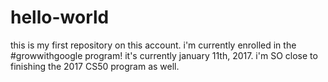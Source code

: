 # hello-world
this is my first repository on this account. i'm currently enrolled in the #growwithgoogle program!
it's currently january 11th, 2017. i'm SO close to finishing the 2017 CS50 program as well.
